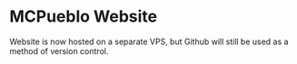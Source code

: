 # MCPueblo Website
Website is now hosted on a separate VPS, but Github will still be used as a method of version control.
